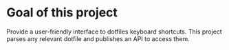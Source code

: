 # Goal of this project
Provide a user-friendly interface to dotfiles keyboard shortcuts.
This project parses any relevant dotfile and publishes an API to access them.
